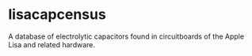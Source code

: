 # lisacapcensus
A database of electrolytic capacitors found in circuitboards of the Apple Lisa and related hardware.
